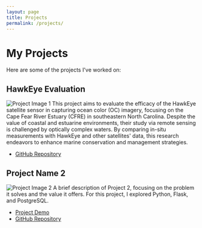 ```yaml
---
layout: page
title: Projects
permalink: /projects/
---
```


# My Projects

Here are some of the projects I've worked on:

## HawkEye Evaluation
![Project Image 1](/path/to/image.jpg)
This project aims to evaluate the efficacy of the HawkEye satellite sensor in capturing ocean color (OC) imagery, focusing on the Cape Fear River Estuary (CFRE) in southeastern North Carolina. Despite the value of coastal and estuarine environments, their study via remote sensing is challenged by optically complex waters. By comparing in-situ measurements with HawkEye and other satellites' data, this research endeavors to enhance marine conservation and management strategies.

- [GitHub Repository](#https://github.com/COAST-Lab/HawkEye_Evaluation) 

## Project Name 2
![Project Image 2](/path/to/image2.jpg)
A brief description of Project 2, focusing on the problem it solves and the value it offers. For this project, I explored Python, Flask, and PostgreSQL.

- [Project Demo](#)
- [GitHub Repository](#)

